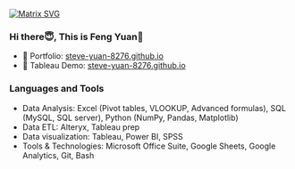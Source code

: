 [![Matrix SVG](https://raw.githubusercontent.com/rodrigograca31/rodrigograca31/master/matrix.svg)](https://www.youtube.com/watch?v=SDkAGkd4NLc)

<!-- <h3> Hi😇, I am Feng Yuan👋</h3> -->
### Hi there😇, This is Feng Yuan👋
 
- 🎯 Portfolio: [steve-yuan-8276.github.io](https://steve-yuan-8276.github.io/)
- 🎯 Tableau Demo: [steve-yuan-8276.github.io]([https://steve-yuan-8276.github.io/](https://public.tableau.com/app/profile/feng.yuan8276/vizzes))

### Languages and Tools
- Data Analysis: Excel (Pivot tables, VLOOKUP, Advanced formulas), SQL (MySQL, SQL server), Python (NumPy, Pandas, Matplotlib)
- Data ETL: Alteryx, Tableau prep
- Data visualization: Tableau, Power BI, SPSS
- Tools & Technologies: Microsoft Office Suite, Google Sheets, Google Analytics, Git, Bash
